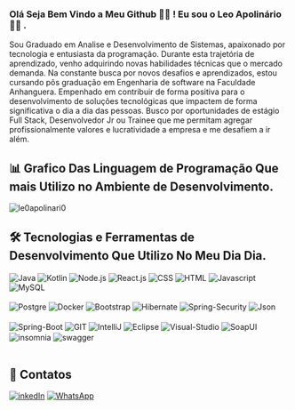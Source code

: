 
### Olá Seja Bem Vindo a Meu Github 👨‍💻 ! Eu sou o Leo Apolinário 🙋‍♂️ .

Sou Graduado em Analise e Desenvolvimento de Sistemas, apaixonado por tecnologia e entusiasta da programação.
Durante esta trajetória de aprendizado, venho adquirindo novas habilidades técnicas que o mercado demanda. Na constante busca por novos desafios e aprendizados, estou cursando pôs graduação em Engenharia de software na Faculdade Anhanguera. Empenhado em contribuir de forma positiva para o desenvolvimento de soluções tecnológicas que impactem de forma significativa o dia a dia das pessoas.
Busco por oportunidades de estágio Full Stack, Desenvolvedor Jr ou Trainee que me permitam agregar profissionalmente valores e lucratividade a empresa e me desafiem a ir além.<br/>

## 📊 Grafico Das Linguagem de Programação Que mais Utilizo no Ambiente de Desenvolvimento.
![le0apolinari0 ](https://github-readme-stats.vercel.app/api/top-langs/?username=le0apolinari0&3langs_count=6)

## 🛠️ Tecnologias e Ferramentas de Desenvolvimento Que Utilizo No Meu Dia Dia.
<div>
<img align="center" alt="Java" src="https://img.shields.io/badge/Java-F4A460?style=for-the-badge&logo=openjdk&logoColor=1E90FF"/>
<img align="center" alt="Kotlin" src="https://img.shields.io/badge/Kotlin-E23744?style=for-the-badge&logo=Kotlin&logoColor=Navy"/>
<img align="center" alt="Node.js" src="https://img.shields.io/badge/Node.js-35495E?style=for-the-badge&logo=Node.js&logoColor=white"/>
<img align="center" alt="React.js" src="https://img.shields.io/badge/React.js-0056D2?style=for-the-badge&logo=React&logoColor=61DAFB"/>
<img align="center" alt="CSS" src="https://img.shields.io/badge/CSS-7B68EE?style=for-the-badge&logo=css3&logoColor=white"/>
<img align="center" alt="HTML" src="https://img.shields.io/badge/HTML-D2691E?style=for-the-badge&logo=HTML5&logoColor=white"/>
<img align="center" alt="Javascript" src="https://img.shields.io/badge/Javascript-FFFF00?style=for-the-badge&logo=Javascript&logoColor=Black"/>
<img align="center" alt="MySQL" src="https://img.shields.io/badge/MySQL-0078D4?style=for-the-badge&logo=mysql&logoColor=white"/>
</div><br/>
<div>
<img align="center" alt="Postgre" src="https://img.shields.io/badge/PostgreSQL-316192?style=for-the-badge&logo=postgresql&logoColor=white"/>
<img align="center" alt="Docker" src="https://img.shields.io/badge/Docker-00BFFF?style=for-the-badge&logo=Docker&logoColor=white"/>
<img align="center" alt="Bootstrap" src="https://img.shields.io/badge/Bootstrap-563D7C?style=for-the-badge&logo=bootstrap&logoColor=white"/>
<img align="center" alt="Hibernate" src="https://img.shields.io/badge/Hibernate-59666C?style=for-the-badge&logo=Hibernate&logoColor=white"/>
<img align="center" alt="Spring-Security" src="https://img.shields.io/badge/Spring_Security-8FBC8F?style=for-the-badge&logo=Spring-Security&logoColor=white"/>
<img align="center" alt="Json" src="https://img.shields.io/badge/json%20web%20tokens-323330?style=for-the-badge&logo=json-web-tokens&logoColor=pink"/>

</div><br/>
<div>
<img align="center" alt="Spring-Boot" src="https://img.shields.io/badge/Spring Boot-6DB33F?style=for-the-badge&logo=spring&logoColor=white"/>
<img align="center" alt="GIT" src="https://img.shields.io/badge/GIT-E44C30?style=for-the-badge&logo=git&logoColor=white"/>
<img align="center" alt="IntelliJ" src="https://img.shields.io/badge/IntelliJ_IDEA-363636.svg?style=for-the-badge&logo=intellij-idea&logoColor=white"/>
<img align="center" alt="Eclipse" src="https://img.shields.io/badge/Eclipse-2C2255?style=for-the-badge&logo=eclipse&logoColor=white"/>
<img align="center" alt="Visual-Studio" src="https://img.shields.io/badge/Visual_Studio_Code-0078D4?style=for-the-badge&logo=visual%20studio%20code&logoColor=white"/>
<img align="center" alt="SoapUI" src="https://img.shields.io/badge/SoapUI-FFFF00?style=for-the-badge&logo=soapui&logoColor=black">
<img align="center" alt="insomnia" src="https://img.shields.io/badge/insomnia-9900FF?style=for-the-badge&logo=insomnia&logoColor=black">
<img align="center" alt="swagger" src="https://img.shields.io/badge/swagger-00FF00?style=for-the-badge&logo=swagger&logoColor=black">

</div><br/>



## 📱 Contatos 

[![inkedIn](https://img.shields.io/badge/LinkedIn-0077B5?style=for-the-badge&logo=linkedin&logoColor=white)](https://www.linkedin.com/in/leobaldo-apolinario/)
[![WhatsApp](https://img.shields.io/badge/WhatsApp-25D366?style=for-the-badge&logo=whatsapp&logoColor=white)](https://wa.me/5512988432405?text=Ol%C3%A1%20bem%20vindo%20!%20Eu%20sou%20o%20Leo%20Apolinario%20deixe%20sua%20mensagem%20que%20retornarei%20assim%20poss%C3%ADvel%20.)
